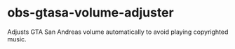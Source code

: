 # obs-gtasa-volume-adjuster
Adjusts GTA San Andreas volume automatically to avoid playing copyrighted music.
